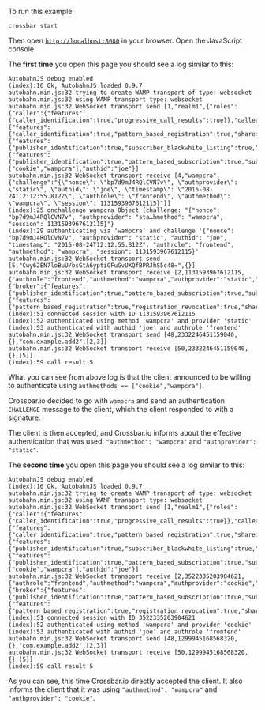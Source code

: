To run this example

    crossbar start

Then open [`http://localhost:8080`](http://localhost:8080) in your browser. Open the JavaScript console.

The **first time** you open this page you should see a log similar to this:

```text
AutobahnJS debug enabled
(index):16 Ok, AutobahnJS loaded 0.9.7
autobahn.min.js:32 trying to create WAMP transport of type: websocket
autobahn.min.js:32 using WAMP transport type: websocket
autobahn.min.js:32 WebSocket transport send [1,"realm1",{"roles":{"caller":{"features":{"caller_identification":true,"progressive_call_results":true}},"callee":{"features":{"caller_identification":true,"pattern_based_registration":true,"shared_registration":true,"progressive_call_results":true,"registration_revocation":true}},"publisher":{"features":{"publisher_identification":true,"subscriber_blackwhite_listing":true,"publisher_exclusion":true}},"subscriber":{"features":{"publisher_identification":true,"pattern_based_subscription":true,"subscription_revocation":true}}},"authmethods":["cookie","wampcra"],"authid":"joe"}]
autobahn.min.js:32 WebSocket transport receive [4,"wampcra",{"challenge":"{\"nonce\": \"bp7d9mJ4RQlCVN7v\", \"authprovider\": \"static\", \"authid\": \"joe\", \"timestamp\": \"2015-08-24T12:12:55.812Z\", \"authrole\": \"frontend\", \"authmethod\": \"wampcra\", \"session\": 1131593967612115}"}]
(index):25 onchallenge wampcra Object {challenge: "{"nonce": "bp7d9mJ4RQlCVN7v", "authprovider": "sta…hmethod": "wampcra", "session": 1131593967612115}"}
(index):29 authenticating via 'wampcra' and challenge '{"nonce": "bp7d9mJ4RQlCVN7v", "authprovider": "static", "authid": "joe", "timestamp": "2015-08-24T12:12:55.812Z", "authrole": "frontend", "authmethod": "wampcra", "session": 1131593967612115}'
autobahn.min.js:32 WebSocket transport send [5,"Cwy62EN7loBuU/bsGtA6yptiGFuGvUXQfBPRJhS5c48=",{}]
autobahn.min.js:32 WebSocket transport receive [2,1131593967612115,{"authrole":"frontend","authmethod":"wampcra","authprovider":"static","roles":{"broker":{"features":{"publisher_identification":true,"pattern_based_subscription":true,"subscription_meta_api":true,"subscription_revocation":true,"publisher_exclusion":true,"subscriber_blackwhite_listing":true}},"dealer":{"features":{"pattern_based_registration":true,"registration_revocation":true,"shared_registration":true,"caller_identification":true,"registration_meta_api":true,"progressive_call_results":true}}},"authid":"joe"}]
(index):51 connected session with ID 1131593967612115
(index):52 authenticated using method 'wampcra' and provider 'static'
(index):53 authenticated with authid 'joe' and authrole 'frontend'
autobahn.min.js:32 WebSocket transport send [48,2332246451159040,{},"com.example.add2",[2,3]]
autobahn.min.js:32 WebSocket transport receive [50,2332246451159040,{},[5]]
(index):59 call result 5
```

What you can see from above log is that the client announced to be willing to authenticate using `authmethods == ["cookie","wampcra"]`.

Crossbar.io decided to go with `wampcra` and send an authentication `CHALLENGE`  message to the client, which the client responded to with a signature.

The client is then accepted, and Crossbar.io informs about the effective authentication that was used: `"authmethod": "wampcra"` and `"authprovider": "static"`.

The **second time** you open this page you should see a log similar to this:

```text
AutobahnJS debug enabled
(index):16 Ok, AutobahnJS loaded 0.9.7
autobahn.min.js:32 trying to create WAMP transport of type: websocket
autobahn.min.js:32 using WAMP transport type: websocket
autobahn.min.js:32 WebSocket transport send [1,"realm1",{"roles":{"caller":{"features":{"caller_identification":true,"progressive_call_results":true}},"callee":{"features":{"caller_identification":true,"pattern_based_registration":true,"shared_registration":true,"progressive_call_results":true,"registration_revocation":true}},"publisher":{"features":{"publisher_identification":true,"subscriber_blackwhite_listing":true,"publisher_exclusion":true}},"subscriber":{"features":{"publisher_identification":true,"pattern_based_subscription":true,"subscription_revocation":true}}},"authmethods":["cookie","wampcra"],"authid":"joe"}]
autobahn.min.js:32 WebSocket transport receive [2,3522335203904621,{"authrole":"frontend","authmethod":"wampcra","authprovider":"cookie","roles":{"broker":{"features":{"publisher_identification":true,"pattern_based_subscription":true,"subscription_meta_api":true,"subscription_revocation":true,"publisher_exclusion":true,"subscriber_blackwhite_listing":true}},"dealer":{"features":{"pattern_based_registration":true,"registration_revocation":true,"shared_registration":true,"caller_identification":true,"registration_meta_api":true,"progressive_call_results":true}}},"authid":"joe"}]
(index):51 connected session with ID 3522335203904621
(index):52 authenticated using method 'wampcra' and provider 'cookie'
(index):53 authenticated with authid 'joe' and authrole 'frontend'
autobahn.min.js:32 WebSocket transport send [48,1299945168568320,{},"com.example.add2",[2,3]]
autobahn.min.js:32 WebSocket transport receive [50,1299945168568320,{},[5]]
(index):59 call result 5
```

As you can see, this time Crossbar.io directly accepted the client. It also informs the client that it was using `"authmethod": "wampcra"` and `"authprovider": "cookie"`.
